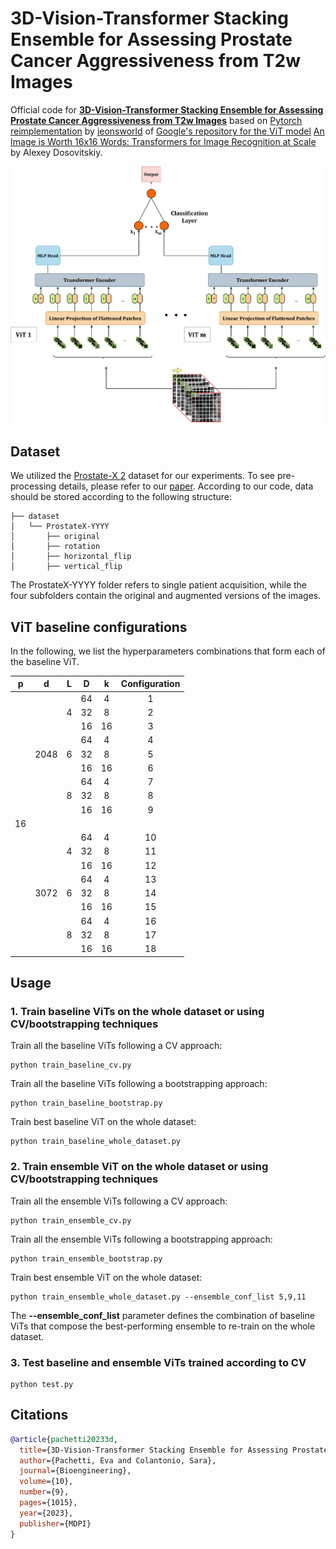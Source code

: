 # 3D-Vision-Transformer Stacking Ensemble for Assessing Prostate Cancer Aggressiveness from T2w Images

Official code for [**3D-Vision-Transformer Stacking Ensemble for Assessing Prostate Cancer Aggressiveness from T2w Images**](https://www.mdpi.com/2306-5354/10/9/1015) based on [Pytorch reimplementation](https://github.com/jeonsworld/ViT-pytorch) by [jeonsworld](https://github.com/jeonsworld) of [Google's repository for the ViT model](https://github.com/google-research/vision_transformer) [An Image is Worth 16x16 Words: Transformers for Image Recognition at Scale](https://arxiv.org/abs/2010.11929) by Alexey Dosovitskiy. 

![vit_ensemble](./img/vit_ensemble.png)

## Dataset
We utilized the [Prostate-X 2](https://www.cancerimagingarchive.net/collection/prostatex/) dataset for our experiments. To see pre-processing details, please refer to our [paper](https://www.mdpi.com/2306-5354/10/9/1015).
According to our code, data should be stored according to the following structure:
```
├── dataset
│   └── ProstateX-YYYY
│       ├── original                             
│       ├── rotation
│       ├── horizontal_flip
│       ├── vertical_flip
```
The ProstateX-YYYY folder refers to single patient acquisition, while the four subfolders contain the original and augmented versions of the images.

## ViT baseline configurations

In the following, we list the hyperparameters combinations that form each of the baseline ViT.

| **p** | **d** | **L** | **D** | **k** | **Configuration** |
|:----:|:-----:|:-----:|:-----:|:-----:|:-----------------:|
|      |       |       | 64    | 4     | 1                 |
|      |       | 4     | 32    | 8     | 2                 |
|      |       |       | 16    | 16    | 3                 |
|      |       |       | 64    | 4     | 4                 |
|      | 2048  | 6     | 32    | 8     | 5                 |
|      |       |       | 16    | 16    | 6                 |
|      |       |       | 64    | 4     | 7                 |
|      |       | 8     | 32    | 8     | 8                 |
|      |       |       | 16    | 16    | 9                 |
| 16   |       |       |       |       |                   |
|      |       |       | 64    | 4     | 10                |
|      |       | 4     | 32    | 8     | 11                |
|      |       |       | 16    | 16    | 12                |
|      |       |       | 64    | 4     | 13                |
|      | 3072  | 6     | 32    | 8     | 14                |
|      |       |       | 16    | 16    | 15                |
|      |       |       | 64    | 4     | 16                |
|      |       | 8     | 32    | 8     | 17                |
|      |       |       | 16    | 16    | 18                |



## Usage

### 1. Train baseline ViTs on the whole dataset or using CV/bootstrapping techniques
Train all the baseline ViTs following a CV approach:
```
python train_baseline_cv.py
```
Train all the baseline ViTs following a bootstrapping approach:
```
python train_baseline_bootstrap.py
```
Train best baseline ViT on the whole dataset:
```
python train_baseline_whole_dataset.py
```


### 2. Train ensemble ViT on the whole dataset or using CV/bootstrapping techniques
Train all the ensemble ViTs following a CV approach:
```
python train_ensemble_cv.py
```
Train all the ensemble ViTs following a bootstrapping approach:
```
python train_ensemble_bootstrap.py
```
Train best ensemble ViT on the whole dataset:
```
python train_ensemble_whole_dataset.py --ensemble_conf_list 5,9,11
```
The **--ensemble_conf_list** parameter defines the combination of baseline ViTs that compose the best-performing ensemble to re-train on the whole dataset.

### 3. Test baseline and ensemble ViTs trained according to CV
```
python test.py
```

## Citations

```bibtex
@article{pachetti20233d,
  title={3D-Vision-Transformer Stacking Ensemble for Assessing Prostate Cancer Aggressiveness from T2w Images},
  author={Pachetti, Eva and Colantonio, Sara},
  journal={Bioengineering},
  volume={10},
  number={9},
  pages={1015},
  year={2023},
  publisher={MDPI}
}
```
